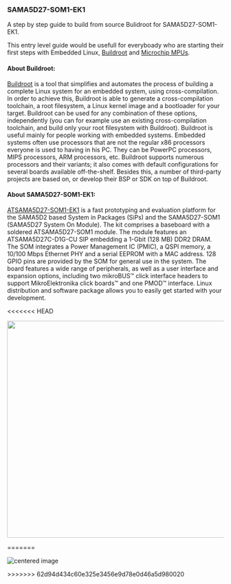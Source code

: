 ### SAMA5D27-SOM1-EK1

A step by step guide to build from source Bulidroot for SAMA5D27-SOM1-EK1. 

This entry level guide would be usefull for everyboady who are starting their first steps with Embedded Linux, [Buildroot](https://buildroot.org/) and [Microchip MPUs](https://www.microchip.com/design-centers/32-bit-mpus ).

#### About Buildroot:

[Buildroot](https://buildroot.org/downloads/manual/manual.html) is a tool that simplifies and automates the process of building a complete Linux system for an embedded system, using cross-compilation.
In order to achieve this, Buildroot is able to generate a cross-compilation toolchain, a root filesystem, a Linux kernel image and a bootloader for your target. Buildroot can be used for any combination of these options, independently (you can for example use an existing cross-compilation toolchain, and build only your root filesystem with Buildroot).
Buildroot is useful mainly for people working with embedded systems. Embedded systems often use processors that are not the regular x86 processors everyone is used to having in his PC. They can be PowerPC processors, MIPS processors, ARM processors, etc.
Buildroot supports numerous processors and their variants; it also comes with default configurations for several boards available off-the-shelf. Besides this, a number of third-party projects are based on, or develop their BSP or SDK on top of Buildroot.

#### About SAMA5D27-SOM1-EK1:

[ATSAMA5D27-SOM1-EK1](https://www.microchip.com/developmenttools/ProductDetails/atsama5d27-som1-ek1) is a fast prototyping and evaluation platform for the SAMA5D2 based System in Packages (SiPs) and the SAMA5D27-SOM1 (SAMA5D27 System On Module). The kit comprises a baseboard with a soldered ATSAMA5D27-SOM1 module. The module features an ATSAMA5D27C-D1G-CU SIP embedding a 1-Gbit (128 MB) DDR2 DRAM. The SOM integrates a Power Management IC (PMIC), a QSPI memory, a 10/100 Mbps Ethernet PHY and a serial EEPROM with a MAC address. 128 GPIO pins are provided by the SOM for general use in the system. The board features a wide range of peripherals, as well as a user interface and expansion options, including two mikroBUS™ click interface headers to support MikroElektronika click boards™ and one PMOD™ interface. Linux distribution and software package allows you to easily get started with your development.

<<<<<<< HEAD

<p align="center">
  <img width="609" height="504" src="https://github.com/kamval/SAMA5D27-SOM1-EK1/blob/master/Documents/a5d27_som1_ek_board_presentation.png">
</p>
=======
<p class="aligncenter">
    <img src="https://github.com/kamval/SAMA5D27-SOM1-EK1/blob/master/Documents/a5d27_som1_ek_board_presentation.png" alt="centered image"/>
</p>
>>>>>>> 62d94d434c60e325e3456e9d78e0d46a5d980020
